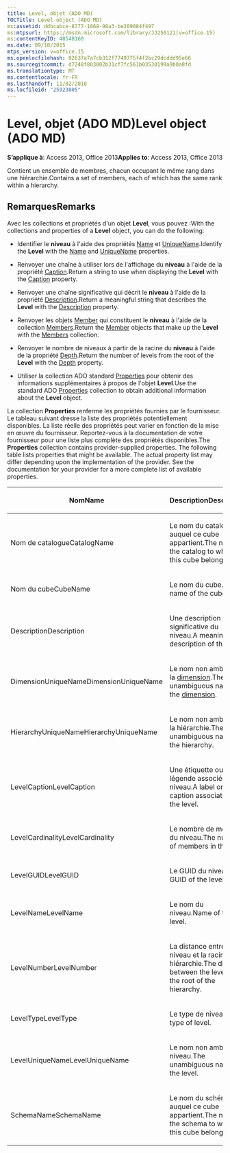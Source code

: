 ```yaml
---
title: Level, objet (ADO MD)
TOCTitle: Level object (ADO MD)
ms:assetid: ddbcabce-8777-1068-98a3-be209084f497
ms:mtpsurl: https://msdn.microsoft.com/library/JJ250121(v=office.15)
ms:contentKeyID: 48548160
ms.date: 09/18/2015
mtps_version: v=office.15
ms.openlocfilehash: 02637a7a7cb312f7749775f4f2bc29dcddd95e66
ms.sourcegitcommit: d7248f803002b31cf7fc561b03530199a9b0a8fd
ms.translationtype: MT
ms.contentlocale: fr-FR
ms.lasthandoff: 11/02/2018
ms.locfileid: "25923805"
---
```

# <a name="level-object-ado-md"></a><span data-ttu-id="49674-102">Level, objet (ADO MD)</span><span class="sxs-lookup"><span data-stu-id="49674-102">Level object (ADO MD)</span></span>


<span data-ttu-id="49674-103">**S’applique à**: Access 2013, Office 2013</span><span class="sxs-lookup"><span data-stu-id="49674-103">**Applies to**: Access 2013, Office 2013</span></span>

<span data-ttu-id="49674-104">Contient un ensemble de membres, chacun occupant le même rang dans une hiérarchie.</span><span class="sxs-lookup"><span data-stu-id="49674-104">Contains a set of members, each of which has the same rank within a hierarchy.</span></span>

## <a name="remarks"></a><span data-ttu-id="49674-105">Remarques</span><span class="sxs-lookup"><span data-stu-id="49674-105">Remarks</span></span>

<span data-ttu-id="49674-106">Avec les collections et propriétés d'un objet **Level**, vous pouvez :</span><span class="sxs-lookup"><span data-stu-id="49674-106">With the collections and properties of a **Level** object, you can do the following:</span></span>

  - <span data-ttu-id="49674-107">Identifier le **niveau** à l'aide des propriétés [Name](name-property-ado-md.md) et [UniqueName](uniquename-property-ado-md.md).</span><span class="sxs-lookup"><span data-stu-id="49674-107">Identify the **Level** with the [Name](name-property-ado-md.md) and [UniqueName](uniquename-property-ado-md.md) properties.</span></span>

  - <span data-ttu-id="49674-108">Renvoyer une chaîne à utiliser lors de l'affichage du **niveau** à l'aide de la propriété [Caption](caption-property-ado-md.md).</span><span class="sxs-lookup"><span data-stu-id="49674-108">Return a string to use when displaying the **Level** with the [Caption](caption-property-ado-md.md) property.</span></span>

  - <span data-ttu-id="49674-109">Renvoyer une chaîne significative qui décrit le **niveau** à l'aide de la propriété [Description](description-property-ado-md.md).</span><span class="sxs-lookup"><span data-stu-id="49674-109">Return a meaningful string that describes the **Level** with the [Description](description-property-ado-md.md) property.</span></span>

  - <span data-ttu-id="49674-110">Renvoyer les objets [Member](member-object-ado-md.md) qui constituent le **niveau** à l'aide de la collection [Members](members-collection-ado-md.md).</span><span class="sxs-lookup"><span data-stu-id="49674-110">Return the [Member](member-object-ado-md.md) objects that make up the **Level** with the [Members](members-collection-ado-md.md) collection.</span></span>

  - <span data-ttu-id="49674-111">Renvoyer le nombre de niveaux à partir de la racine du **niveau** à l'aide de la propriété [Depth](depth-property-ado-md.md).</span><span class="sxs-lookup"><span data-stu-id="49674-111">Return the number of levels from the root of the **Level** with the [Depth](depth-property-ado-md.md) property.</span></span>

  - <span data-ttu-id="49674-112">Utiliser la collection ADO standard [Properties](properties-collection-ado.md) pour obtenir des informations supplémentaires à propos de l'objet **Level**.</span><span class="sxs-lookup"><span data-stu-id="49674-112">Use the standard ADO [Properties](properties-collection-ado.md) collection to obtain additional information about the **Level** object.</span></span>

<span data-ttu-id="49674-p101">La collection **Properties** renferme les propriétés fournies par le fournisseur. Le tableau suivant dresse la liste des propriétés potentiellement disponibles. La liste réelle des propriétés peut varier en fonction de la mise en œuvre du fournisseur. Reportez-vous à la documentation de votre fournisseur pour une liste plus complète des propriétés disponibles.</span><span class="sxs-lookup"><span data-stu-id="49674-p101">The **Properties** collection contains provider-supplied properties. The following table lists properties that might be available. The actual property list may differ depending upon the implementation of the provider. See the documentation for your provider for a more complete list of available properties.</span></span>

<table>
<colgroup>
<col style="width: 50%" />
<col style="width: 50%" />
</colgroup>
<thead>
<tr class="header">
<th><p><span data-ttu-id="49674-117">Nom</span><span class="sxs-lookup"><span data-stu-id="49674-117">Name</span></span></p></th>
<th><p><span data-ttu-id="49674-118">Description</span><span class="sxs-lookup"><span data-stu-id="49674-118">Description</span></span></p></th>
</tr>
</thead>
<tbody>
<tr class="odd">
<td><p><span data-ttu-id="49674-119">Nom de catalogue</span><span class="sxs-lookup"><span data-stu-id="49674-119">CatalogName</span></span></p></td>
<td><p><span data-ttu-id="49674-120">Le nom du catalogue auquel ce cube appartient.</span><span class="sxs-lookup"><span data-stu-id="49674-120">The name of the catalog to which this cube belongs.</span></span></p></td>
</tr>
<tr class="even">
<td><p><span data-ttu-id="49674-121">Nom du cube</span><span class="sxs-lookup"><span data-stu-id="49674-121">CubeName</span></span></p></td>
<td><p><span data-ttu-id="49674-122">Le nom du cube.</span><span class="sxs-lookup"><span data-stu-id="49674-122">The name of the cube.</span></span></p></td>
</tr>
<tr class="odd">
<td><p><span data-ttu-id="49674-123">Description</span><span class="sxs-lookup"><span data-stu-id="49674-123">Description</span></span></p></td>
<td><p><span data-ttu-id="49674-124">Une description significative du niveau.</span><span class="sxs-lookup"><span data-stu-id="49674-124">A meaningful description of the level.</span></span></p></td>
</tr>
<tr class="even">
<td><p><span data-ttu-id="49674-125">DimensionUniqueName</span><span class="sxs-lookup"><span data-stu-id="49674-125">DimensionUniqueName</span></span></p></td>
<td><p><span data-ttu-id="49674-126">Le nom non ambigu de la <a href="dimension-object-ado-md.md">dimension</a>.</span><span class="sxs-lookup"><span data-stu-id="49674-126">The unambiguous name of the <a href="dimension-object-ado-md.md">dimension</a>.</span></span></p></td>
</tr>
<tr class="odd">
<td><p><span data-ttu-id="49674-127">HierarchyUniqueName</span><span class="sxs-lookup"><span data-stu-id="49674-127">HierarchyUniqueName</span></span></p></td>
<td><p><span data-ttu-id="49674-128">Le nom non ambigu de la hiérarchie.</span><span class="sxs-lookup"><span data-stu-id="49674-128">The unambiguous name of the hierarchy.</span></span></p></td>
</tr>
<tr class="even">
<td><p><span data-ttu-id="49674-129">LevelCaption</span><span class="sxs-lookup"><span data-stu-id="49674-129">LevelCaption</span></span></p></td>
<td><p><span data-ttu-id="49674-130">Une étiquette ou une légende associée au niveau.</span><span class="sxs-lookup"><span data-stu-id="49674-130">A label or caption associated with the level.</span></span></p></td>
</tr>
<tr class="odd">
<td><p><span data-ttu-id="49674-131">LevelCardinality</span><span class="sxs-lookup"><span data-stu-id="49674-131">LevelCardinality</span></span></p></td>
<td><p><span data-ttu-id="49674-132">Le nombre de membres du niveau.</span><span class="sxs-lookup"><span data-stu-id="49674-132">The number of members in the level.</span></span></p></td>
</tr>
<tr class="even">
<td><p><span data-ttu-id="49674-133">LevelGUID</span><span class="sxs-lookup"><span data-stu-id="49674-133">LevelGUID</span></span></p></td>
<td><p><span data-ttu-id="49674-134">Le GUID du niveau.</span><span class="sxs-lookup"><span data-stu-id="49674-134">The GUID of the level.</span></span></p></td>
</tr>
<tr class="odd">
<td><p><span data-ttu-id="49674-135">LevelName</span><span class="sxs-lookup"><span data-stu-id="49674-135">LevelName</span></span></p></td>
<td><p><span data-ttu-id="49674-136">Le nom du niveau.</span><span class="sxs-lookup"><span data-stu-id="49674-136">Name of the level.</span></span></p></td>
</tr>
<tr class="even">
<td><p><span data-ttu-id="49674-137">LevelNumber</span><span class="sxs-lookup"><span data-stu-id="49674-137">LevelNumber</span></span></p></td>
<td><p><span data-ttu-id="49674-138">La distance entre le niveau et la racine de la hiérarchie.</span><span class="sxs-lookup"><span data-stu-id="49674-138">The distance between the level and the root of the hierarchy.</span></span></p></td>
</tr>
<tr class="odd">
<td><p><span data-ttu-id="49674-139">LevelType</span><span class="sxs-lookup"><span data-stu-id="49674-139">LevelType</span></span></p></td>
<td><p><span data-ttu-id="49674-140">Le type de niveau.</span><span class="sxs-lookup"><span data-stu-id="49674-140">The type of level.</span></span></p></td>
</tr>
<tr class="even">
<td><p><span data-ttu-id="49674-141">LevelUniqueName</span><span class="sxs-lookup"><span data-stu-id="49674-141">LevelUniqueName</span></span></p></td>
<td><p><span data-ttu-id="49674-142">Le nom non ambigu du niveau.</span><span class="sxs-lookup"><span data-stu-id="49674-142">The unambiguous name of the level.</span></span></p></td>
</tr>
<tr class="odd">
<td><p><span data-ttu-id="49674-143">SchemaName</span><span class="sxs-lookup"><span data-stu-id="49674-143">SchemaName</span></span></p></td>
<td><p><span data-ttu-id="49674-144">Le nom du schéma auquel ce cube appartient.</span><span class="sxs-lookup"><span data-stu-id="49674-144">The name of the schema to which this cube belongs.</span></span></p></td>
</tr>
</tbody>
</table>

